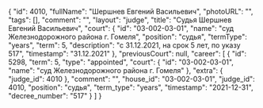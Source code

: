 {
    "id": 4010,
    "fullName": "Шершнев Евгений Васильевич",
    "photoURL": "",
    "tags": [],
    "comment": "",
    "layout": "judge",
    "title": "Судья Шершнев Евгений Васильевич",
    "court": {
        "id": "03-002-03-01",
        "name": "суд Железнодорожного района г. Гомеля",
        "position": "судья",
        "termType": "years",
        "term": 5,
        "description": "c 31.12.2021, на срок 5 лет, по указу 517",
        "timestamp": "31.12.2021"
    },
    "previousCourt": null,
    "career": [
        {
            "id": 5298,
            "term": 5,
            "type": "appointed",
            "court": {
                "id": "03-002-03-01",
                "name": "суд Железнодорожного района г. Гомеля"
            },
            "extra": {
                "judge_id": 4010
            },
            "comment": "",
            "house_id": "03-002-03-01",
            "judge_id": 4010,
            "position": "судья",
            "term_type": "years",
            "timestamp": "2021-12-31",
            "decree_number": "517"
        }
    ]
}